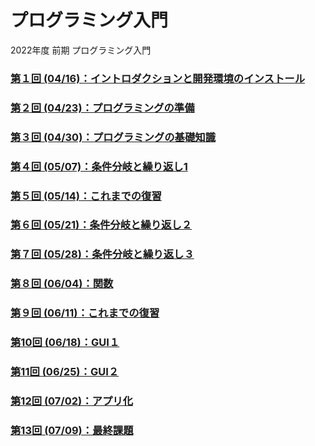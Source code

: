 # プログラミング入門

2022年度 前期 プログラミング入門

### [第１回 (04/16)：イントロダクションと開発環境のインストール](01/)

### [第２回 (04/23)：プログラミングの準備](02/)

### [第３回 (04/30)：プログラミングの基礎知識](03/)

### [第４回 (05/07)：条件分岐と繰り返し1](04/)

### [第５回 (05/14)：これまでの復習](05/)

### [第６回 (05/21)：条件分岐と繰り返し２](06/)

### [第７回 (05/28)：条件分岐と繰り返し３](07/)

### [第８回 (06/04)：関数](08/)

### [第９回 (06/11)：これまでの復習](09/)

### [第10回 (06/18)：GUI１](10/)

### [第11回 (06/25)：GUI２](11/)

### [第12回 (07/02)：アプリ化](12/)

### [第13回 (07/09)：最終課題](13/)

